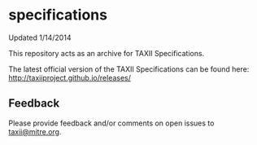 specifications
==============

Updated 1/14/2014

This repository acts as an archive for TAXII Specifications.


The latest official version of the TAXII Specifications can be found here: http://taxiiproject.github.io/releases/

## Feedback
Please provide feedback and/or comments on open issues to taxii@mitre.org.
